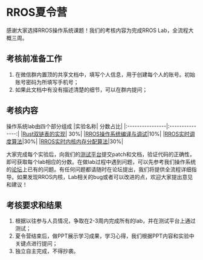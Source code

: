 # RROS夏令营

感谢大家选择RROS操作系统课题！我们的考核内容为完成RROS Lab，全流程大概三周。

## 考核前准备工作

1. 在微信群内置顶的共享文档中，填写个人信息，用于创建每个人的账号。初始账号密码为所填写手机号；
2. 如果此文档中有没有描述清楚的细节，可以在群内提问；

## 考核内容

操作系统lab由四个部分组成
|实验名称| 分数占比|
|:----------------|:---------------:|
|[Rust双链表的实现](https://github.com/rust-real-time-os/os_lab/tree/lab1)| 30%|
|[RROS操作系统编译与调试](https://github.com/rust-real-time-os/os_lab/tree/lab2)|10%|
|[RROS实时调度算法](https://github.com/rust-real-time-os/os_lab/tree/lab3)|30%|
|[RROS实时内核内存分配算法](https://github.com/rust-real-time-os/os_lab/tree/lab4)|30%|

大家完成每个实验后，向我们的[测试平台](http://149.129.120.139:9300/index)提交patch和文档，验证代码的正确性，即可获取每个lab相应的分数。在做lab过程中遇到问题，可以先参考我们操作系统的[论坛](https://rros.zulipchat.com/join/37yh4bedyhh4cw5vrlujqlhh/)上已有的问题。有任何问题都请随时在论坛提出，我们将提供全流程详细指导。如果发现RROS内核，Lab相关的bug或者可以改进的点，欢迎大家提出意见和建议！

## 考核要求和结果
1. 根据以往参与人员情况，争取在2-3周内完成所有的lab，并在测试平台上通过测试；
2. 夏令营结束后，做PPT展示学习成果，学习心得，我们根据PPT内容和实验中关键点进行提问；
3. 独立自主完成，不得抄袭。